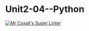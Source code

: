 # Unit2-04--Python
[![Mr Coxall's Super Linter](https://github.com/ICS3U-Programming-AbdulrahmanA/Unit2-04--Python/workflows/Mr%20Coxall's%20Super%20Linter/badge.svg)](https://github.com/ICS3U-Programming-AbdulrahmanA/Unit2-04--Python/actions/)
